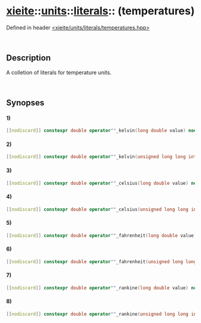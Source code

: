 # [xieite](../../../../xieite.md)\:\:[units](../../../../units.md)\:\:[literals](../literals.md)\:\: \(temperatures\)
Defined in header [<xieite/units/literals/temperatures.hpp>](../../../../../include/xieite/units/literals/temperatures.hpp)

&nbsp;

## Description
A colletion of literals for temperature units.

&nbsp;

## Synopses
#### 1)
```cpp
[[nodiscard]] constexpr double operator""_kelvin(long double value) noexcept;
```
#### 2)
```cpp
[[nodiscard]] constexpr double operator""_kelvin(unsigned long long int value) noexcept;
```
#### 3)
```cpp
[[nodiscard]] constexpr double operator""_celsius(long double value) noexcept;
```
#### 4)
```cpp
[[nodiscard]] constexpr double operator""_celsius(unsigned long long int value) noexcept;
```
#### 5)
```cpp
[[nodiscard]] constexpr double operator""_fahrenheit(long double value) noexcept;
```
#### 6)
```cpp
[[nodiscard]] constexpr double operator""_fahrenheit(unsigned long long int value) noexcept;
```
#### 7)
```cpp
[[nodiscard]] constexpr double operator""_rankine(long double value) noexcept;
```
#### 8)
```cpp
[[nodiscard]] constexpr double operator""_rankine(unsigned long long int value) noexcept;
```
